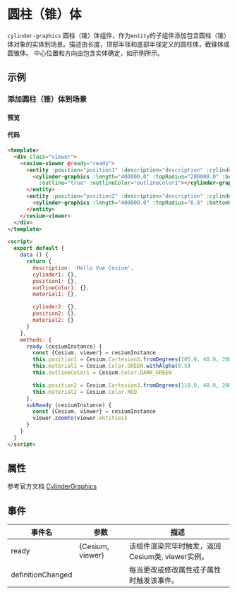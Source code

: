 # 圆柱（锥）体

`cylinder-graphics` 圆柱（锥）体组件，作为`entity`的子组件添加包含圆柱（锥）体对象的实体到场景。描述由长度，顶部半径和底部半径定义的圆柱体，截锥体或圆锥体。 中心位置和方向由包含实体确定，如示例所示。

## 示例

### 添加圆柱（锥）体到场景

#### 预览

<doc-preview>
  <template>
    <div class="viewer">
      <cesium-viewer @ready="ready">
        <entity :position="position1" :description="description" :cylinder.sync="cylinder1">
          <cylinder-graphics :length="400000.0" :topRadius="200000.0" :bottomRadius="200000.0" :material="material1"
            :outline="true" :outlineColor="outlineColor1"></cylinder-graphics>
        </entity>
        <entity :position="position2" :description="description" :cylinder.sync="cylinder2">
          <cylinder-graphics :length="400000.0" :topRadius="0.0" :bottomRadius="200000.0" :material="material2" @ready="subReady"></cylinder-graphics>
        </entity>
      </cesium-viewer>
    </div>
  </template>

  <script>
    export default {
      data () {
        return {
          description: 'Hello Vue Cesium',
          cylinder1: {},
          position1: {},
          outlineColor1: {},
          material1: {},

          cylinder2: {},
          position2: {},
          material2: {}
        }
      },
      methods: {
        ready (cesiumInstance) {
          const {Cesium, viewer} = cesiumInstance
          this.position1 = Cesium.Cartesian3.fromDegrees(105.0, 40.0, 200000.0)
          this.material1 = Cesium.Color.GREEN.withAlpha(0.5)
          this.outlineColor1 = Cesium.Color.DARK_GREEN

          this.position2 = Cesium.Cartesian3.fromDegrees(110.0, 40.0, 200000.0)
          this.material2 = Cesium.Color.RED
        },
        subReady (cesiumInstance) {
          const {Cesium, viewer} = cesiumInstance
          viewer.zoomTo(viewer.entities)
        }
      }
    }
  </script>
</doc-preview>

#### 代码

```html
<template>
  <div class="viewer">
    <cesium-viewer @ready="ready">
      <entity :position="position1" :description="description" :cylinder.sync="cylinder1">
        <cylinder-graphics :length="400000.0" :topRadius="200000.0" :bottomRadius="200000.0" :material="material1"
          :outline="true" :outlineColor="outlineColor1"></cylinder-graphics>
      </entity>
      <entity :position="position2" :description="description" :cylinder.sync="cylinder2">
        <cylinder-graphics :length="400000.0" :topRadius="0.0" :bottomRadius="200000.0" :material="material2"></cylinder-graphics>
      </entity>
    </cesium-viewer>
  </div>
</template>

<script>
  export default {
    data () {
      return {
        description: 'Hello Vue Cesium',
        cylinder1: {},
        position1: {},
        outlineColor1: {},
        material1: {},

        cylinder2: {},
        position2: {},
        material2: {}
      }
    },
    methods: {
      ready (cesiumInstance) {
        const {Cesium, viewer} = cesiumInstance
        this.position1 = Cesium.Cartesian3.fromDegrees(105.0, 40.0, 200000.0)
        this.material1 = Cesium.Color.GREEN.withAlpha(0.5)
        this.outlineColor1 = Cesium.Color.DARK_GREEN

        this.position2 = Cesium.Cartesian3.fromDegrees(110.0, 40.0, 200000.0)
        this.material2 = Cesium.Color.RED
      },
      subReady (cesiumInstance) {
        const {Cesium, viewer} = cesiumInstance
        viewer.zoomTo(viewer.entities)
      }
    }
  }
</script>
```

## 属性

参考官方文档 [CylinderGraphics](https://cesiumjs.org/Cesium/Build/Documentation/CylinderGraphics.html)
<!-- |属性名|类型|默认值|描述|
|------|-----|-----|----|
|positions|Property||`optional` 指定表示线条的Cartesian3位置数组。|
|followSurface|Property|true|`optional` 指定线段是弧线还是直线连接。|
|clampToGround|Property|false|`optional` 指定线是否贴地。|
|width|Property|1.0|`optional` 指定线的宽度（像素）。|
|show|Property|true|`optional` 指定线是否可显示。|
|material|MaterialProperty|Color.WHITE|`optional` 指定用于绘制线的材质。|
|depthFailMaterial|MaterialProperty||`optional` 指定用于绘制低于地形的线的材质。|
|granularity|Property|Cesium.Math.RADIANS_PER_DEGREE|`optional`指定每个纬度和经度之间的角距离，当followSurface为true时有效。|
|shadows|Property|ShadowMode.DISABLED|`optional` 指定这些是否投射或接收来自每个光源的阴影。|
|distanceDisplayCondition|Property||`optional` 指定相机到线的距离。|
|zIndex|Property|0|`optional` 指定用于排序地面几何的zIndex。 仅当`clampToGround`为真且支持地形上的折线时才有效。|
--- -->

## 事件

|事件名|参数|描述|
|------|----|----|
|ready|{Cesium, viewer}|该组件渲染完毕时触发，返回Cesium类, viewer实例。|
|definitionChanged||每当更改或修改属性或子属性时触发该事件。|
